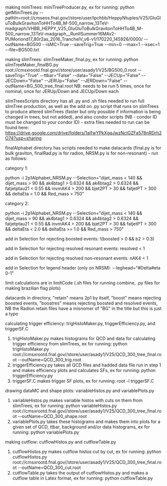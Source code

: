 making miniTrees: miniTreeProducer.py, ex for running: python getMiniTrees.py --pathIn=root://cmseos.fnal.gov//store/user/lpchbb/HeppyNtuples/V25/GluGluToBulkGravitonToHHTo4B_M-500_narrow_13TeV-madgraph/VHBB_HEPPY_V25_GluGluToBulkGravitonToHHTo4B_M-500_narrow_13TeV-madgraph__RunIISummer16MAv2-PUMoriond17_80r2as_2016_TrancheIV_v6-v1/170220_145926/0000/ --outName=BG500 --isMC=True --saveTrig=True --min=0 --max=1 --xsec=1 --file=BG500.txt
  
making slimTrees: slimTreeMaker_final.py, ex for running: python  slimTreeMaker_finalBG.py root://cmsxrootd.fnal.gov//store/user/asady1/V25/BG500_0.root --saveTrig="True" --ttbar="False" --data="False" --JECUp="False" --JECDown="False" --JERUp="False" --JERDown="False"  --outName=BG_500_tree_final.root 
NB: needs to be run 5 times, once for nominal, once for JERUp/Down and JECUp/Down each

slimTreesScripts directory has all .py and .sh files needed to run full slimTree production, as well as the add on .py script that runs on slimTrees to produce altered slimTrees (faster but only possible if information is being changed in trees, but not added), and also condor scripts (NB - condor ID must be changed to your condor ID) - extra files needed to run can be found here: https://drive.google.com/drive/folders/1aifwYPkXgqJwzNclGZFa578nRDrh2O74?usp=sharing

finalAlphabet directory has scripts needed to make datacards (final.py is for bulk graviton, finalRad.py is for radion, NRSM.py is for non-resonant) - run as follows:

category 1:

python -i 2p1Alphabet_NRSM.py --Selection="dijet_mass < 140 && dijet_mass > 90 && ak4btag1 > 0.6324 && ak4btag2 > 0.6324 && fatjetptau21 < 0.55 && invmAK4 > 200 && bjet2PT > 30 && fatjetPT > 300 && deltaEta < 1.0 && Red_mass > 750"

category 2:

python -i 2p1Alphabet_NRSM.py --Selection="dijet_mass < 140 && dijet_mass > 90 && ak4btag1 > 0.6324 && ak4btag2 > 0.6324 && fatjetptau21 < 0.55 && invmAK4 > 200 && bjet2PT > 30 && fatjetPT > 300 && deltaEta < 2.0 && deltaEta >= 1.0 && Red_mass > 750"

add in Selection for rejecting boosted events: !(boosted > 0 && b2 > 0.3)

add in Selection for rejecting resolved resonant events: resolved < 1

add in Selection for rejecting resolved non-resonant events: nAK4 < 1

add in Selection for legend header (only on NRSM): --leghead="#Delta#eta 0-1"

limit calculations are in limitCode (.sh files for running combine, .py files for making brazilian flag plots)

datacards in directory, "retain" means 2p1 by itself, "boost" means rejecting boosted events, "boostres" means rejecting boosted and resolved events, NB the Radion retain files have a misnomer of "BG" in the title but this is just a typo 

calculating trigger efficiency: trigHistoMaker.py, triggerEfficiency.py, and triggerSF.C
1) trigHistoMaker.py makes histograms for QCD and data for calculating trigger efficiency from slimTrees, ex for running: python trigHistoMaker.py root://cmsxrootd.fnal.gov//store/user/asady1/V25/QCD_300_tree_final.root --outName=QCD_300_trig.root
2) triggerEfficiency.py takes all QCD files and hadded data file run in step 1 and makes efficiency plots and calculates SFs, ex for running: python triggerEfficiency.py
3) triggerSF.C makes trigger SF plots, ex for running: root -l triggerSF.C

drawing dataMC and shape plots: variableHistos.py and variablePlots.py
1) variableHistos.py makes variable histos with cuts on them from slimTrees, ex for running: python variableHistos.py root://cmsxrootd.fnal.gov//store/user/asady1/V25/QCD_300_tree_final.root --outName=QCD_300_shape.root
2) variablePlots.py takes these histograms and makes them into plots for a given set of QCD, ttbar, background and/or data histograms, ex for running: python variablePlots.py

making cutflow: cutflowHistos.py and cutflowTable.py
1) cutflowHistos.py makes cutflow histos cut by cut, ex for running: python cutflowHistos.py root://cmsxrootd.fnal.gov//store/user/asady1/V25/QCD_300_tree_final.root --outName=QCD_300_cut.root
2) cutflowTable.py takes the output of cutflowHistos.py and makes a cutflow table in Latex format, ex for running: python cutflowTable.py

